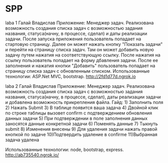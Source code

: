 # SPP
 laba 1
Галай Владислав
Приложение: Менеджер задач. Реализована возможность создания списка задач с возможностью задания названия, статуса(начну, в процессе, сделал) и даты реализации задачи.
После запуска приложения пользователь попадает на стартовую страницу. Далее он может нажать кнопку "Показать задачи" и перейти на страницу списка задач. Там он может добавить новую задачу путем нажатия на соответствующую ссылку. После нажатия на ссылку пользователь попадает на форму дбавления задачи. После ее заполнения и нажатия кнопки "Добавить" пользователь попадает на страницу списка задач с обновленным списком.
Использованные технологии: ASP.Net MVC, bootstrap.
http://2fd1d77d.ngrok.io

laba 2
Галай Владислав
Приложение: Менеджер задач. Реализована возможность создания списка задач с возможностью задания названия, статуса(начну, в процессе, сделал), даты реализации задачи и добавлена возможность прикрепления файла.
Гайд: 1) Заполнить поля
      2) Нажать Submit
      3) В таблице появится ваша задача
      4) Двойной клик по строке таблицы вызовет confirm с подтверждением обновления данных задачи
      5) При подтверждении в поле заполнения данных заносятся данные конкретной задачи
      6) Поменять данные
      7) Тыкнуть submit
      8) Изменения внесены
      9) Для удаления задачи нажать правой кнопкой по задаче
      10)Подтвердить удаление в confirme
      11)Выбранная задача удалена
      
Использованные технологии: node, bootstrap, express.
http://ab735540.ngrok.io/
